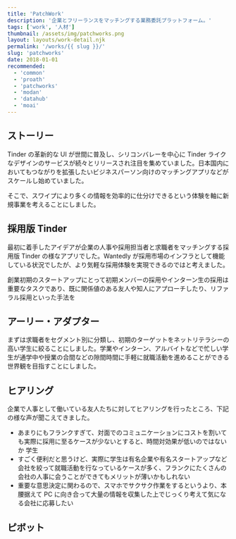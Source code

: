 ```yaml
---
title: 'PatchWork'
description: '企業とフリーランスをマッチングする業務委託プラットフォーム。'
tags: ['work', '人材']
thumbnail: /assets/img/patchworks.png
layout: layouts/work-detail.njk
permalink: '/works/{{ slug }}/'
slug: 'patchworks'
date: 2018-01-01
recommended:
  - 'common'
  - 'proath'
  - 'patchworks'
  - 'modan'
  - 'datahub'
  - 'moai'
---
```


## ストーリー

Tinder の革新的な UI が世間に普及し、シリコンバレーを中心に Tinder ライクなデザインのサービスが続々とリリースされ注目を集めていました。日本国内においてもつながりを拡張したいビジネスパーソン向けのマッチングアプリなどがスケールし始めていました。

そこで、スワイプにより多くの情報を効率的に仕分けできるという体験を軸に新規事業を考えることにしました。

## 採用版 Tinder

最初に着手したアイデアが企業の人事や採用担当者と求職者をマッチングする採用版 Tinder の様なアプリでした。Wantedly が採用市場のインフラとして機能している状況でしたが、より気軽な採用体験を実現できるのではと考えました。

創業初期のスタートアップにとって初期メンバーの採用やインターン生の採用は重要なタスクであり、既に関係値のある友人や知人にアプローチしたり、リファラル採用といった手法を

## アーリー・アダプター

まずは求職者をセグメント別に分類し、初期のターゲットをネットリテラシーの高い学生に絞ることにしました。学業やインターン、アルバイトなどで忙しい学生が通学中や授業の合間などの隙間時間に手軽に就職活動を進めることができる世界観を目指すことにしました。

## ヒアリング

企業で人事として働いている友人たちに対してヒアリングを行ったところ、下記の様な声が聞こえてきました。

- あまりにもフランクすぎて、対面でのコミュニケーションにコストを割いても実際に採用に至るケースが少ないとすると、時間対効果が低いのではないか
  学生
- すごく便利だと思うけど、実際に学生は有名企業や有名スタートアップなど会社を絞って就職活動を行なっているケースが多く、フランクにたくさんの会社の人事に会うことができてもメリットが薄いかもしれない
- 重要な意思決定に関わるので、スマホでサクサク作業をするというより、本腰据えて PC に向き合って大量の情報を収集した上でじっくり考えて気になる会社に応募したい

## ピボット

